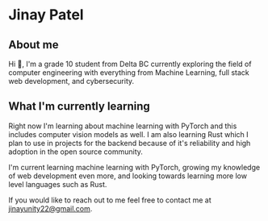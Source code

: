 <h1>Jinay Patel</h1>
<h2>About me</h2>
<p>Hi 👋, I'm a grade 10 student from Delta BC currently exploring the field of computer engineering with everything from Machine Learning, full stack web development, and cybersecurity.</p>

<h2>What I'm currently learning</h2>
<p>Right now I'm learning about machine learning with PyTorch and this includes computer vision models as well. I am also learning Rust which I plan to use in projects for the backend because of it's reliability and high adoption in the open source community.</p>

I'm current learning machine learning with PyTorch, growing my knowledge of web development even more, and looking towards learning more low level languages such as Rust.

If you would like to reach out to me feel free to contact me at <jinayunity22@gmail.com>.

<!--
**Github11200/Github11200** is a ✨ _special_ ✨ repository because its `README.md` (this file) appears on your GitHub profile.

Here are some ideas to get you started:

- 🔭 I’m currently working on ...
- 🌱 I’m currently learning ...
- 👯 I’m looking to collaborate on ...
- 🤔 I’m looking for help with ...
- 💬 Ask me about ...
- 📫 How to reach me: ...
- 😄 Pronouns: ...
- ⚡ Fun fact: ...
-->
